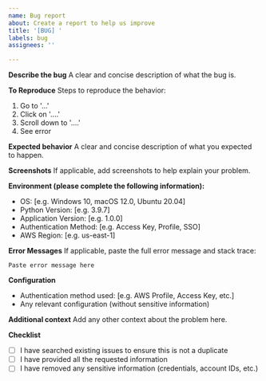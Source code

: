 ```yaml
---
name: Bug report
about: Create a report to help us improve
title: '[BUG] '
labels: bug
assignees: ''

---
```


**Describe the bug**
A clear and concise description of what the bug is.

**To Reproduce**
Steps to reproduce the behavior:
1. Go to '...'
2. Click on '....'
3. Scroll down to '....'
4. See error

**Expected behavior**
A clear and concise description of what you expected to happen.

**Screenshots**
If applicable, add screenshots to help explain your problem.

**Environment (please complete the following information):**
 - OS: [e.g. Windows 10, macOS 12.0, Ubuntu 20.04]
 - Python Version: [e.g. 3.9.7]
 - Application Version: [e.g. 1.0.0]
 - Authentication Method: [e.g. Access Key, Profile, SSO]
 - AWS Region: [e.g. us-east-1]

**Error Messages**
If applicable, paste the full error message and stack trace:
```
Paste error message here
```

**Configuration**
- Authentication method used: [e.g. AWS Profile, Access Key, etc.]
- Any relevant configuration (without sensitive information)

**Additional context**
Add any other context about the problem here.

**Checklist**
- [ ] I have searched existing issues to ensure this is not a duplicate
- [ ] I have provided all the requested information
- [ ] I have removed any sensitive information (credentials, account IDs, etc.)
